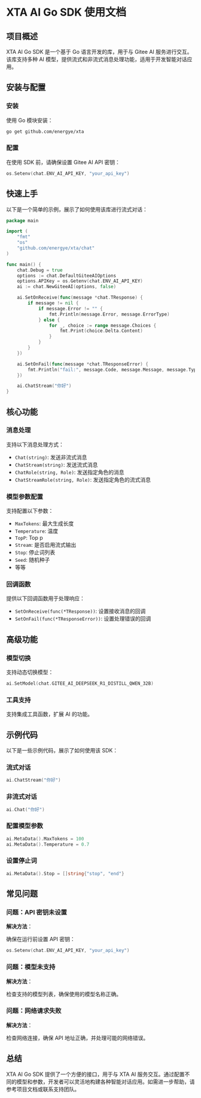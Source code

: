 # XTA AI Go SDK 使用文档

## 项目概述

XTA AI Go SDK 是一个基于 Go 语言开发的库，用于与 Gitee AI 服务进行交互。该库支持多种 AI 模型，提供流式和非流式消息处理功能，适用于开发智能对话应用。

## 安装与配置

### 安装

使用 Go 模块安装：

```bash
go get github.com/energye/xta
```

### 配置

在使用 SDK 前，请确保设置 Gitee AI API 密钥：

```go
os.Setenv(chat.ENV_AI_API_KEY, "your_api_key")
```

## 快速上手

以下是一个简单的示例，展示了如何使用该库进行流式对话：

```go
package main

import (
    "fmt"
    "os"
    "github.com/energye/xta/chat"
)

func main() {
    chat.Debug = true
    options := chat.DefaultGiteeAIOptions
    options.APIKey = os.Getenv(chat.ENV_AI_API_KEY)
    ai := chat.NewGiteeAI(options, false)

    ai.SetOnReceive(func(message *chat.TResponse) {
        if message != nil {
            if message.Error != "" {
                fmt.Println(message.Error, message.ErrorType)
            } else {
                for _, choice := range message.Choices {
                    fmt.Print(choice.Delta.Content)
                }
            }
        }
    })

    ai.SetOnFail(func(message *chat.TResponseError) {
        fmt.Println("fail:", message.Code, message.Message, message.Type)
    })

    ai.ChatStream("你好")
}
```

## 核心功能

### 消息处理

支持以下消息处理方式：

- `Chat(string)`: 发送非流式消息
- `ChatStream(string)`: 发送流式消息
- `ChatRole(string, Role)`: 发送指定角色的消息
- `ChatStreamRole(string, Role)`: 发送指定角色的流式消息

### 模型参数配置

支持配置以下参数：

- `MaxTokens`: 最大生成长度
- `Temperature`: 温度
- `TopP`: Top p
- `Stream`: 是否启用流式输出
- `Stop`: 停止词列表
- `Seed`: 随机种子
- 等等

### 回调函数

提供以下回调函数用于处理响应：

- `SetOnReceive(func(*TResponse))`: 设置接收消息的回调
- `SetOnFail(func(*TResponseError))`: 设置处理错误的回调

## 高级功能

### 模型切换

支持动态切换模型：

```go
ai.SetModel(chat.GITEE_AI_DEEPSEEK_R1_DISTILL_QWEN_32B)
```

### 工具支持

支持集成工具函数，扩展 AI 的功能。

## 示例代码

以下是一些示例代码，展示了如何使用该 SDK：

### 流式对话

```go
ai.ChatStream("你好")
```

### 非流式对话

```go
ai.Chat("你好")
```

### 配置模型参数

```go
ai.MetaData().MaxTokens = 100
ai.MetaData().Temperature = 0.7
```

### 设置停止词

```go
ai.MetaData().Stop = []string{"stop", "end"}
```

## 常见问题

### 问题：API 密钥未设置

**解决方法**：

确保在运行前设置 API 密钥：

```go
os.Setenv(chat.ENV_AI_API_KEY, "your_api_key")
```

### 问题：模型未支持

**解决方法**：

检查支持的模型列表，确保使用的模型名称正确。

### 问题：网络请求失败

**解决方法**：

检查网络连接，确保 API 地址正确，并处理可能的网络错误。

## 总结

XTA AI Go SDK 提供了一个方便的接口，用于与 XTA AI 服务交互。通过配置不同的模型和参数，开发者可以灵活地构建各种智能对话应用。如需进一步帮助，请参考项目文档或联系支持团队。